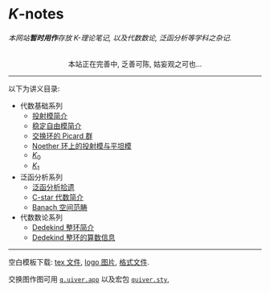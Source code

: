 # $K$-notes

###### 本网站**暂时用作**存放 $K$-理论笔记, 以及代数数论, 泛函分析等学科之杂记. 

<center>本站正在完善中, 乏善可陈, 姑妄观之可也...</center>

***

以下为讲义目录:

* 代数基础系列
  * [投射模简介](https://czhang271828.github.io/z/K-notes/%E6%8A%95%E5%B0%84%E6%A8%A1%E7%AE%80%E4%BB%8B/main.pdf)
  * [稳定自由模简介](https://czhang271828.github.io/z/K-notes/%E7%A8%B3%E5%AE%9A%E8%87%AA%E7%94%B1%E6%A8%A1%E7%AE%80%E4%BB%8B/main.pdf)
  * [交换环的 Picard 群](https://czhang271828.github.io/z/K-notes/%E4%BA%A4%E6%8D%A2%E7%8E%AF%E7%9A%84%20Picard%20%E7%BE%A4/main.pdf)
  * [Noether 环上的投射模与平坦模](https://czhang271828.github.io/z/K-notes/Noether%20%E7%8E%AF%E4%B8%8A%E7%9A%84%E6%8A%95%E5%B0%84%E6%A8%A1%E4%B8%8E%E5%B9%B3%E5%9D%A6%E6%A8%A1/main.pdf)
  * [$K_0$](https://czhang271828.github.io/z/K-notes/K0/main.pdf)
  * [$K_1$](https://czhang271828.github.io/z/K-notes/K1/main.pdf)
* 泛函分析系列
  * [泛函分析拾遗](https://czhang271828.github.io/z/K-notes/%E6%B3%9B%E5%87%BD%E5%88%86%E6%9E%90%E6%8B%BE%E9%81%97/main.pdf)
  * [C-star 代数简介](https://czhang271828.github.io/z/K-notes/C-star%20%E4%BB%A3%E6%95%B0%E7%AE%80%E4%BB%8B/main.pdf)
  * [Banach 空间范畴](https://czhang271828.github.io/z/K-notes/Banach%20%E7%A9%BA%E9%97%B4%E8%8C%83%E7%95%B4/main.pdf) 
* 代数数论系列
  * [Dedekind 整环简介](https://czhang271828.github.io/z/K-notes/Dedekind%20%E6%95%B4%E7%8E%AF%E7%AE%80%E4%BB%8B/main.pdf)
  * [Dedekind 整环的算数信息](https://czhang271828.github.io/z/K-notes/Dedekind%20%E6%95%B4%E7%8E%AF%E7%9A%84%E7%AE%97%E6%95%B0%E4%BF%A1%E6%81%AF/main.pdf)

***

空白模板下载: [tex 文件](https://czhang271828.github.io/z/K-notes/AA%E7%A9%BA%E7%99%BD%E6%A8%A1%E6%9D%BF/main.tex), [logo 图片](https://czhang271828.github.io/z/K-notes/AA%E7%A9%BA%E7%99%BD%E6%A8%A1%E6%9D%BF/logo.png), [格式文件](https://czhang271828.github.io/z/K-notes/AA%E7%A9%BA%E7%99%BD%E6%A8%A1%E6%9D%BF/MainStyle.cls). 

交换图作图可用 [$\texttt{q.uiver.app}$](https://q.uiver.app/) 以及宏包 [$\texttt{quiver.sty}$](https://raw.githubusercontent.com/varkor/quiver/master/src/quiver.sty), 